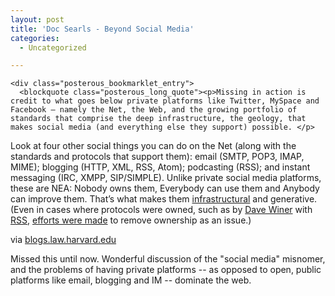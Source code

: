 ```yaml
---
layout: post
title: 'Doc Searls - Beyond Social Media'
categories:
  - Uncategorized

---
```



    <div class="posterous_bookmarklet_entry">
      <blockquote class="posterous_long_quote"><p>Missing in action is credit to what goes below private platforms like Twitter, MySpace and Facebook — namely the Net, the Web, and the growing portfolio of standards that comprise the deep infrastructure, the geology, that makes social media (and everything else they support) possible. </p>
<p>Look at four other social things you can do on the Net (along with the standards and protocols that support them): email (SMTP, POP3, IMAP, MIME); blogging (HTTP, XML, RSS, Atom); podcasting (RSS); and instant messaging (IRC, XMPP, SIP/SIMPLE). Unlike private social media platforms, these are NEA: Nobody owns them, Everybody can use them and Anybody can improve them. That’s what makes them <a href="http://www.linuxjournal.com/content/understanding-infrastructure">infrastructural</a> and <a>generative</a>.  (Even in cases where protocols were owned, such as by <a href="http://scripting.com/">Dave Winer</a> with <a href="http://cyber.law.harvard.edu/rss/rss.html">RSS</a>, <a href="http://www.scripting.com/stories/2008/05/21/podcastingAndRssAtBerkman.html">efforts were made</a> to remove ownership as an issue.)</p></blockquote>

<div class="posterous_quote_citation">via <a href="http://blogs.law.harvard.edu/doc/2009/11/11/beyond-social-media/">blogs.law.harvard.edu</a></div>
    <p>Missed this until now. Wonderful discussion of the "social media" misnomer, and the problems of having private platforms -- as opposed to open, public platforms like email, blogging and IM -- dominate the web.</p></div>
  
